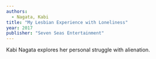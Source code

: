 ```yaml
---
authors:
  - Nagata, Kabi
title: "My Lesbian Experience with Loneliness"
year: 2017
publisher: "Seven Seas Entertainment"
---
```


Kabi Nagata explores her personal struggle with alienation.
